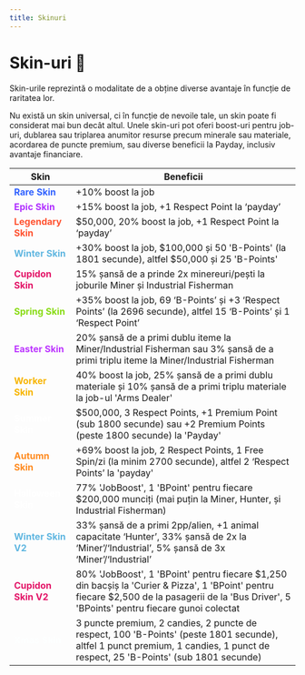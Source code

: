 ```yaml
---
title: Skinuri
---
```


# Skin-uri 👨


Skin-urile reprezintă o modalitate de a obține diverse avantaje în funcție de raritatea lor.

Nu există un skin universal, ci în funcție de nevoile tale, un skin poate fi considerat mai bun decât altul. Unele skin-uri pot oferi boost-uri pentru job-uri, dublarea sau triplarea anumitor resurse precum minerale sau materiale, acordarea de puncte premium, sau diverse beneficii la Payday, inclusiv avantaje financiare.
 



| Skin               | Beneficii                                                                                                                                                                                                                      |
|--------------------|---------------------------------------------------------------------------------------------------------------------------------------------------------------------------------------------------------------------------------|
| <span style="color:#3061FF;"><strong>Rare Skin</strong></span>          | +10% boost la job                                                                                                                                                                                                               |
| <span style="color:#B030FF;"><strong>Epic Skin</strong></span>          | +15% boost la job, +1 Respect Point la ‘payday’                                                                                                                                                                                 |
| <span style="color:#ff5230;"><strong>Legendary Skin</strong></span>     | $50,000, 20% boost la job, +1 Respect Point la ‘payday’                                                                                                                                                                        |
| <span style="color:#5FB6E0;"><strong>Winter Skin</strong></span>        | +30% boost la job, $100,000 și 50 'B-Points' (la 1801 secunde), altfel $50,000 și 25 'B-Points'                                                                                                                                |
| <span style="color:#e31467;"><strong>Cupidon Skin</strong></span>       | 15% șansă de a prinde 2x minereuri/pești la joburile Miner și Industrial Fisherman                                                                                                                                              |
| <span style="color:#88db14;"><strong>Spring Skin</strong></span>        | +35% boost la job, 69 ‘B-Points’ și +3 ‘Respect Points’ (la 2696 secunde), altfel 15 ‘B-Points’ și 1 ‘Respect Point’                                                                                                            |
| <span style="color:#bc36ff;"><strong>Easter Skin</strong></span>        | 20% șansă de a primi dublu iteme la Miner/Industrial Fisherman sau 3% șansă de a primi triplu iteme la Miner/Industrial Fisherman                                                                                            |
| <span style="color:#F7B500;"><strong>Worker Skin</strong></span>        | 40% boost la job, 25% șansă de a primi dublu materiale și 10% șansă de a primi triplu materiale la job-ul 'Arms Dealer'                                                                                                         |
| <span style="color:#ffffff;"><strong>Summer Skin</strong></span>        | $500,000, 3 Respect Points, +1 Premium Point (sub 1800 secunde) sau +2 Premium Points (peste 1800 secunde) la 'Payday'                                                                                                          |
| <span style="color:#FF8B20;"><strong>Autumn Skin</strong></span>        | +69% boost la job, 2 Respect Points, 1 Free Spin/zi (la minim 2700 secunde), altfel 2 ‘Respect Points’ la 'payday'                                                                                                             |
| <span style="color:#ffffff;"><strong>Halloween Skin</strong></span>     | 77% 'JobBoost', 1 'BPoint' pentru fiecare $200,000 munciți (mai puțin la Miner, Hunter, și Industrial Fisherman)                                                                                                              |
| <span style="color:#5FB6E0;"><strong>Winter Skin V2</strong></span>     | 33% șansă de a primi 2pp/alien, +1 animal capacitate ‘Hunter’, 33% șansă de 2x la ‘Miner’/‘Industrial’, 5% șansă de 3x ‘Miner’/‘Industrial’                                                                                     |
| <span style="color:#e31467;"><strong>Cupidon Skin V2</strong></span>    | 80% 'JobBoost', 1 'BPoint' pentru fiecare $1,250 din bacșiș la 'Curier & Pizza', 1 'BPoint' pentru fiecare $2,500 de la pasagerii de la 'Bus Driver', 5 'BPoints' pentru fiecare gunoi colectat                                |
| <span style="color:#fdffff;"><strong>Xmas Skin</strong></span>          | 3 puncte premium, 2 candies, 2 puncte de respect, 100 'B-Points' (peste 1801 secunde), altfel 1 punct premium, 1 candies, 1 punct de respect, 25 'B-Points' (sub 1801 secunde)                                                    |
